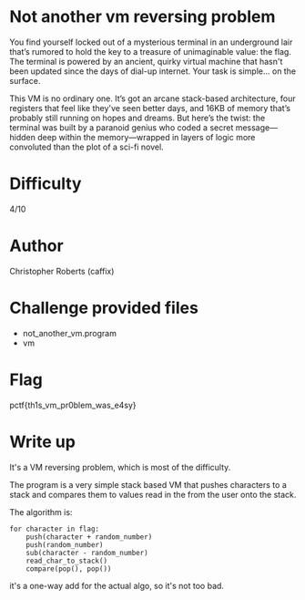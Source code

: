 # Not another vm reversing problem

You find yourself locked out of a mysterious terminal in an underground lair that’s rumored to hold the key to a treasure of unimaginable value: the flag. The terminal is powered by an ancient, quirky virtual machine that hasn't been updated since the days of dial-up internet. Your task is simple... on the surface.

This VM is no ordinary one. It’s got an arcane stack-based architecture, four registers that feel like they've seen better days, and 16KB of memory that’s probably still running on hopes and dreams. But here’s the twist: the terminal was built by a paranoid genius who coded a secret message—hidden deep within the memory—wrapped in layers of logic more convoluted than the plot of a sci-fi novel.


# Difficulty

4/10 

# Author

Christopher Roberts (caffix)

# Challenge provided files

* not_another_vm.program
* vm

# Flag
pctf{th1s_vm_pr0blem_was_e4sy}

# Write up

It's a VM reversing problem, which is most of the difficulty.

The program is a very simple stack based VM that pushes characters to a stack and compares them to values read in the from the user onto the stack.

The algorithm is:
```
for character in flag:
    push(character + random_number)
    push(random_number)
    sub(character - random_number)
    read_char_to_stack()
    compare(pop(), pop())
```
it's a one-way add for the actual algo, so it's not too bad.